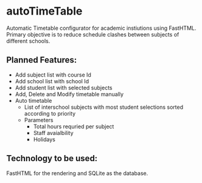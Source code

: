 # autoTimeTable
Automatic Timetable configurator for academic instiutions using FastHTML.
Primary objective is to reduce schedule clashes between subjects of different schools.

## Planned Features:
- Add subject list with course Id
- Add school list with school Id
- Add student list with selected subjects
- Add, Delete and Modify timetable manually
- Auto timetable
  - List of interschool subjects with most student selections sorted according to priority
  - Parameters
    - Total hours requried per subject
    - Staff avaialbility
    - Holidays

## Technology to be used:
FastHTML for the rendering and SQLite as the database.
